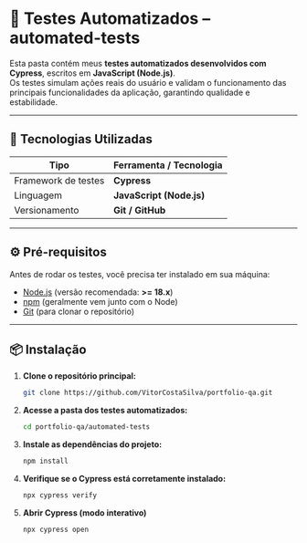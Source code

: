 # 🤖 Testes Automatizados – automated-tests

Esta pasta contém meus **testes automatizados desenvolvidos com Cypress**, escritos em **JavaScript (Node.js)**.  
Os testes simulam ações reais do usuário e validam o funcionamento das principais funcionalidades da aplicação, garantindo qualidade e estabilidade.

---

## 🧰 Tecnologias Utilizadas

| Tipo | Ferramenta / Tecnologia |
|------|--------------------------|
| Framework de testes | **Cypress** |
| Linguagem | **JavaScript (Node.js)** |
| Versionamento | **Git / GitHub** |
---

## ⚙️ Pré-requisitos

Antes de rodar os testes, você precisa ter instalado em sua máquina:

- [Node.js](https://nodejs.org/) (versão recomendada: **>= 18.x**)
- [npm](https://www.npmjs.com/) (geralmente vem junto com o Node)
- [Git](https://git-scm.com/) (para clonar o repositório)

---

## 📦 Instalação

1. **Clone o repositório principal:**
   ```bash
   git clone https://github.com/VitorCostaSilva/portfolio-qa.git
   ````
2. **Acesse a pasta dos testes automatizados:**
   ```bash
   cd portfolio-qa/automated-tests
   ````
3. **Instale as dependências do projeto:**
   ```bash
   npm install
   ````
4. **Verifique se o Cypress está corretamente instalado:**
   ```bash
   npx cypress verify
   ````
5. **Abrir Cypress (modo interativo)**
   ```bash
   npx cypress open
   ````

   
